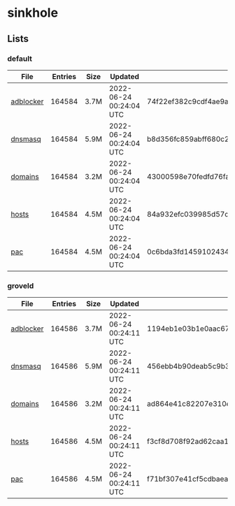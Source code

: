 # sinkhole

## Lists

### default

|File|Entries|Size|Updated|Hash|
|-|-|-|-|-|
|[adblocker](https://raw.githubusercontent.com/groveld/sinkhole/lists/default/adblocker.txt)|164584|3.7M|2022-06-24 00:24:04 UTC|74f22ef382c9cdf4ae9a0d5ed0f517cca83dccd7cc4524f386f05997a332f337|
|[dnsmasq](https://raw.githubusercontent.com/groveld/sinkhole/lists/default/dnsmasq.txt)|164584|5.9M|2022-06-24 00:24:04 UTC|b8d356fc859abff680c2178c28d19ed13e957fffa915dd3f258a1effaf3aa2f9|
|[domains](https://raw.githubusercontent.com/groveld/sinkhole/lists/default/domains.txt)|164584|3.2M|2022-06-24 00:24:04 UTC|43000598e70fedfd76fa88aee9f4a80815bc938638c9f9b2a49801e07b04e6f1|
|[hosts](https://raw.githubusercontent.com/groveld/sinkhole/lists/default/hosts.txt)|164584|4.5M|2022-06-24 00:24:04 UTC|84a932efc039985d57d4c416320a55708d0ee0f6b5b298973bd36ded743b8a60|
|[pac](https://raw.githubusercontent.com/groveld/sinkhole/lists/default/pac.txt)|164584|4.5M|2022-06-24 00:24:04 UTC|0c6bda3fd14591024343c684f634b429282c609b1b1854da27484fc6504a743b|

### groveld

|File|Entries|Size|Updated|Hash|
|-|-|-|-|-|
|[adblocker](https://raw.githubusercontent.com/groveld/sinkhole/lists/groveld/adblocker.txt)|164586|3.7M|2022-06-24 00:24:11 UTC|1194eb1e03b1e0aac67d6b9f031027a399077a57e9af23c95fd7375461ff8b4c|
|[dnsmasq](https://raw.githubusercontent.com/groveld/sinkhole/lists/groveld/dnsmasq.txt)|164586|5.9M|2022-06-24 00:24:11 UTC|456ebb4b90deab5c9b31488c448984c0838f298a7457bbea8ea97359a0972170|
|[domains](https://raw.githubusercontent.com/groveld/sinkhole/lists/groveld/domains.txt)|164586|3.2M|2022-06-24 00:24:11 UTC|ad864e41c82207e310efc11bf654c1328e8841ded6c3cb95376463690d40426d|
|[hosts](https://raw.githubusercontent.com/groveld/sinkhole/lists/groveld/hosts.txt)|164586|4.5M|2022-06-24 00:24:11 UTC|f3cf8d708f92ad62caa18434be24f85b001af9a02278b5b62723d38ff5679c53|
|[pac](https://raw.githubusercontent.com/groveld/sinkhole/lists/groveld/pac.txt)|164586|4.5M|2022-06-24 00:24:11 UTC|f71bf307e41cf5cdbaea74c1daf0a073c54541ce302324a8bb5f32b1b664ba6b|
